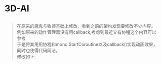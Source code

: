 # 3D-AI
## 

> 在原来的魔鬼与牧师基础上修改，看到之前的架构发现要修改不少内容。  
> 例如原来的动作管理器没有用callback,考虑到最近又有协程这个内容可以参考  
> 于是将其用用协程和mono.StartCoroutine以及callback()实现动画效果，同时也使得代码简洁。  
> 修改如下:  
```

```
